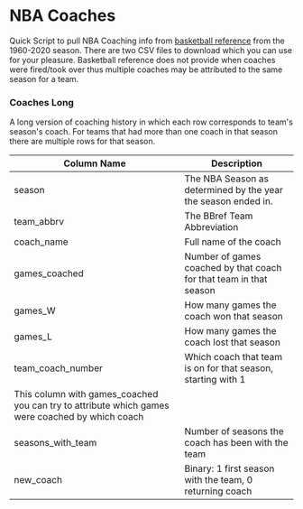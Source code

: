 # NBA Coaches

Quick Script to pull NBA Coaching info from [basketball reference](https://www.basketball-reference.com/leagues/NBA_2020_coaches.html) from the 1960-2020 season. There are two CSV files to download which you can use for your pleasure. Basketball reference does not provide when coaches were fired/took over thus multiple coaches may be attributed to the same season for a team.

### Coaches Long
A long version of coaching history in which each row corresponds to team's season's coach. For teams that had more than one coach in that season there are multiple rows for that season.

| Column Name  | Description |
| ------------ | ----------- |
| season  | The NBA Season as determined by the year the season ended in.  |
| team_abbrv  | The BBref Team Abbreviation  |
| coach_name | Full name of the coach |
| games_coached | Number of games coached by that coach for that team in that season |
| games_W | How many games the coach won that season |
| games_L | How many games the coach lost that season |
| team_coach_number | Which coach that team is on for that season, starting with 1 
This column with games_coached you can try to attribute which games were coached by which coach |
| seasons_with_team | Number of seasons the coach has been with the team |
| new_coach | Binary: 1 first season with the team, 0 returning coach |
